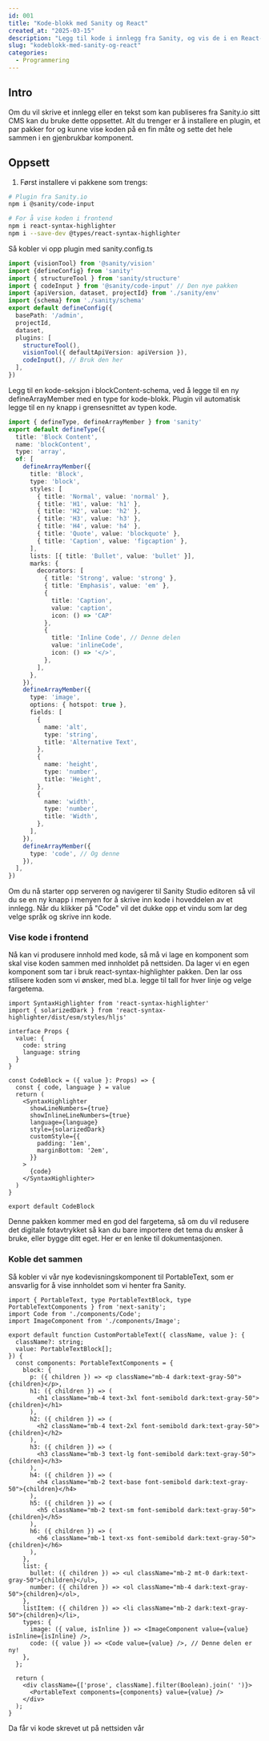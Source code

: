 ```yaml
---
id: 001
title: "Kode-blokk med Sanity og React"
created_at: "2025-03-15"
description: "Legg til kode i innlegg fra Sanity, og vis de i en React-komponent"
slug: "kodeblokk-med-sanity-og-react"
categories: 
  - Programmering
---
```


## Intro
Om du vil skrive et innlegg eller en tekst som kan publiseres fra Sanity.io sitt CMS kan du bruke dette oppsettet. Alt du trenger er å installere en plugin, et par pakker for og kunne vise koden på en fin måte og sette det hele sammen i en gjenbrukbar komponent.

## Oppsett

1. Først installere vi pakkene som trengs:

```bash
# Plugin fra Sanity.io
npm i @sanity/code-input

# For å vise koden i frontend
npm i react-syntax-highlighter 
npm i --save-dev @types/react-syntax-highlighter
```

Så kobler vi opp plugin med sanity.config.ts
```typescript
import {visionTool} from '@sanity/vision'
import {defineConfig} from 'sanity'
import { structureTool } from 'sanity/structure'
import { codeInput } from '@sanity/code-input' // Den nye pakken
import {apiVersion, dataset, projectId} from './sanity/env'
import {schema} from './sanity/schema'
export default defineConfig({
  basePath: '/admin',
  projectId,
  dataset,
  plugins: [
    structureTool(),
    visionTool({ defaultApiVersion: apiVersion }),
    codeInput(), // Bruk den her
  ],
})
```
Legg til en kode-seksjon i blockContent-schema, ved å legge til en ny defineArrayMember med en type for kode-blokk. Plugin vil automatisk legge til en ny knapp i grensesnittet av typen kode.

```typescript
import { defineType, defineArrayMember } from 'sanity'
export default defineType({
  title: 'Block Content',
  name: 'blockContent',
  type: 'array',
  of: [
    defineArrayMember({
      title: 'Block',
      type: 'block',
      styles: [
        { title: 'Normal', value: 'normal' },
        { title: 'H1', value: 'h1' },
        { title: 'H2', value: 'h2' },
        { title: 'H3', value: 'h3' },
        { title: 'H4', value: 'h4' },
        { title: 'Quote', value: 'blockquote' },
        { title: 'Caption', value: 'figcaption' },
      ],
      lists: [{ title: 'Bullet', value: 'bullet' }],
      marks: {
        decorators: [
          { title: 'Strong', value: 'strong' },
          { title: 'Emphasis', value: 'em' },
          {
            title: 'Caption',
            value: 'caption',
            icon: () => 'CAP'
          },
          {
            title: 'Inline Code', // Denne delen
            value: 'inlineCode',
            icon: () => '</>',
          },
        ],
      },
    }),
    defineArrayMember({
      type: 'image',
      options: { hotspot: true },
      fields: [
        {
          name: 'alt',
          type: 'string',
          title: 'Alternative Text',
        },
        {
          name: 'height',
          type: 'number',
          title: 'Height',
        },
        {
          name: 'width',
          type: 'number',
          title: 'Width',
        },
      ],
    }),
    defineArrayMember({
      type: 'code', // Og denne
    }),
  ],
})
```

Om du nå starter opp serveren og navigerer til Sanity Studio editoren så vil du se en ny knapp i menyen for å skrive inn kode i hoveddelen av et innlegg.
Når du klikker på "Code" vil det dukke opp et vindu som lar deg velge språk og skrive inn kode.

### Vise kode i frontend

Nå kan vi produsere innhold med kode, så må vi lage en komponent som skal vise koden sammen med innholdet på nettsiden. Da lager vi en egen komponent som tar i bruk react-syntax-highlighter pakken. Den lar oss stilisere koden som vi ønsker, med bl.a. legge til tall for hver linje og velge fargetema.

```tsx
import SyntaxHighlighter from 'react-syntax-highlighter'
import { solarizedDark } from 'react-syntax-highlighter/dist/esm/styles/hljs'

interface Props {
  value: {
    code: string
    language: string
  }
}

const CodeBlock = ({ value }: Props) => {
  const { code, language } = value
  return (
    <SyntaxHighlighter
      showLineNumbers={true}
      showInlineLineNumbers={true}
      language={language}
      style={solarizedDark}
      customStyle={{
        padding: '1em',
        marginBottom: '2em',
      }}
    >
      {code}
    </SyntaxHighlighter>
  )
}

export default CodeBlock

```

Denne pakken kommer med en god del fargetema, så om du vil redusere det digitale fotavtrykket så kan du bare importere det tema du ønsker å bruke, eller bygge ditt eget. Her er en lenke til dokumentasjonen.

### Koble det sammen

Så kobler vi vår nye kodevisningskomponent til PortableText, som er ansvarlig for å vise innholdet som vi henter fra Sanity.

```tsx
import { PortableText, type PortableTextBlock, type PortableTextComponents } from 'next-sanity';
import Code from './components/Code';
import ImageComponent from './components/Image';

export default function CustomPortableText({ className, value }: {
  className?: string;
  value: PortableTextBlock[];
}) {
  const components: PortableTextComponents = {
    block: {
      p: ({ children }) => <p className="mb-4 dark:text-gray-50">{children}</p>,
      h1: ({ children }) => (
        <h1 className="mb-4 text-3xl font-semibold dark:text-gray-50">{children}</h1>
      ),
      h2: ({ children }) => (
        <h2 className="mb-4 text-2xl font-semibold dark:text-gray-50">{children}</h2>
      ),
      h3: ({ children }) => (
        <h3 className="mb-3 text-lg font-semibold dark:text-gray-50">{children}</h3>
      ),
      h4: ({ children }) => (
        <h4 className="mb-2 text-base font-semibold dark:text-gray-50">{children}</h4>
      ),
      h5: ({ children }) => (
        <h5 className="mb-2 text-sm font-semibold dark:text-gray-50">{children}</h5>
      ),
      h6: ({ children }) => (
        <h6 className="mb-1 text-xs font-semibold dark:text-gray-50">{children}</h6>
      ),
    },
    list: {
      bullet: ({ children }) => <ul className="mb-2 mt-0 dark:text-gray-50">{children}</ul>,
      number: ({ children }) => <ol className="mb-4 dark:text-gray-50">{children}</ol>,
    },
    listItem: ({ children }) => <li className="mb-2 dark:text-gray-50">{children}</li>,
    types: {
      image: ({ value, isInline }) => <ImageComponent value={value} isInline={isInline} />,
      code: ({ value }) => <Code value={value} />, // Denne delen er ny!
    },
  };

  return (
    <div className={['prose', className].filter(Boolean).join(' ')}>
      <PortableText components={components} value={value} />
    </div>
  );
}
```
Da får vi kode skrevet ut på nettsiden vår
